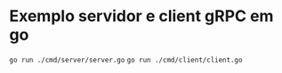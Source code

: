 # Exemplo servidor e client gRPC em go

`go run ./cmd/server/server.go`
`go run ./cmd/client/client.go`
